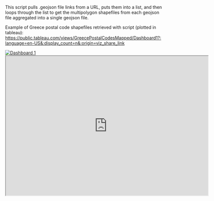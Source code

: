 This script pulls .geojson file links from a URL, puts them into a list, and then loops through the list to get the multipolygon shapefiles from each geojson file aggregated into a single geojson file. 

Example of Greece postal code shapefiles retrieved with script (plotted in tableau):
https://public.tableau.com/views/GreecePostalCodesMapped/Dashboard1?:language=en-US&:display_count=n&:origin=viz_share_link
<div class='tableauPlaceholder' id='viz1661962116066' style='position: relative'><noscript><a href='#'><img alt='Dashboard 1 ' src='https:&#47;&#47;public.tableau.com&#47;static&#47;images&#47;Gr&#47;GreecePostalCodesMapped&#47;Dashboard1&#47;1_rss.png' style='border: none' /></a></noscript><object class='tableauViz'  style='display:none;'><param name='host_url' value='https%3A%2F%2Fpublic.tableau.com%2F' /> <param name='embed_code_version' value='3' /> <param name='site_root' value='' /><param name='name' value='GreecePostalCodesMapped&#47;Dashboard1' /><param name='tabs' value='no' /><param name='toolbar' value='yes' /><param name='static_image' value='https:&#47;&#47;public.tableau.com&#47;static&#47;images&#47;Gr&#47;GreecePostalCodesMapped&#47;Dashboard1&#47;1.png' /> <param name='animate_transition' value='yes' /><param name='display_static_image' value='yes' /><param name='display_spinner' value='yes' /><param name='display_overlay' value='yes' /><param name='display_count' value='yes' /><param name='language' value='en-US' /></object></div>
<iframe src='https://public.tableau.com/views/GreecePostalCodesMapped/Dashboard1?:language=en-US&:display_count=n&:origin=viz_share_link'width = '650' height = '450'></iframe>

